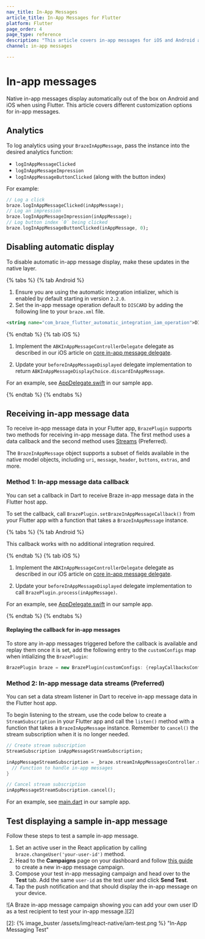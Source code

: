 ```yaml
---
nav_title: In-App Messages
article_title: In-App Messages for Flutter
platform: Flutter
page_order: 4
page_type: reference
description: "This article covers in-app messages for iOS and Android apps using Flutter, including customizing and logging analytics."
channel: in-app messages

---
```


# In-app messages

Native in-app messages display automatically out of the box on Android and iOS when using Flutter. This article covers different customization options for in-app messages.

## Analytics

To log analytics using your `BrazeInAppMessage`, pass the instance into the desired analytics function:
- `logInAppMessageClicked`
- `logInAppMessageImpression`
- `logInAppMessageButtonClicked` (along with the button index)

For example:
```dart
// Log a click
braze.logInAppMessageClicked(inAppMessage);
// Log an impression
braze.logInAppMessageImpression(inAppMessage);
// Log button index `0` being clicked
braze.logInAppMessageButtonClicked(inAppMessage, 0);
```

## Disabling automatic display

To disable automatic in-app message display, make these updates in the native layer.

{% tabs %}
{% tab Android %}

1. Ensure you are using the automatic integration intializer, which is enabled by default starting in version `2.2.0`.
2. Set the in-app message operation default to `DISCARD` by adding the following line to your `braze.xml` file.

```xml
<string name="com_braze_flutter_automatic_integration_iam_operation">DISCARD</string>
```

{% endtab %}
{% tab iOS %}

1. Implement the `ABKInAppMessageControllerDelegate` delegate as described in our iOS article on [core in-app message delegate]({{site.baseurl}}/developer_guide/platform_integration_guides/ios/in-app_messaging/customization/setting_delegates/#core-in-app-message-delegate).

2. Update your `beforeInAppMessageDisplayed` delegate implementation to return `ABKInAppMessageDisplayChoice.discardInAppMessage`.

For an example, see [AppDelegate.swift](https://github.com/braze-inc/braze-flutter-sdk/blob/master/example/ios/Runner/AppDelegate.swift) in our sample app.

{% endtab %}
{% endtabs %}

## Receiving in-app message data

To receive in-app message data in your Flutter app, `BrazePlugin` supports two methods for receiving in-app message data. The first method uses a data callback and the second method uses [Streams](https://dart.dev/tutorials/language/streams) (Preferred).

The `BrazeInAppMessage` object supports a subset of fields available in the native model objects, including `uri`, `message`, `header`, `buttons`, `extras`, and more.

### Method 1: In-app message data callback

You can set a callback in Dart to receive Braze in-app message data in the Flutter host app.

To set the callback, call `BrazePlugin.setBrazeInAppMessageCallback()` from your Flutter app with a function that takes a `BrazeInAppMessage` instance.

{% tabs %}
{% tab Android %}

This callback works with no additional integration required.

{% endtab %}
{% tab iOS %}

1. Implement the `ABKInAppMessageControllerDelegate` delegate as described in our iOS article on [core in-app message delegate]({{site.baseurl}}/developer_guide/platform_integration_guides/ios/in-app_messaging/customization/setting_delegates/#core-in-app-message-delegate).

2. Update your `beforeInAppMessageDisplayed` delegate implementation to call `BrazePlugin.process(inAppMessage)`.

For an example, see [AppDelegate.swift](https://github.com/braze-inc/braze-flutter-sdk/blob/master/example/ios/Runner/AppDelegate.swift) in our sample app.

{% endtab %}
{% endtabs %}

#### Replaying the callback for in-app messages

To store any in-app messages triggered before the callback is available and replay them once it is set, add the following entry to the `customConfigs` map when intializing the `BrazePlugin`:
```dart
BrazePlugin braze = new BrazePlugin(customConfigs: {replayCallbacksConfigKey: true});
```
### Method 2: In-app message data streams (Preferred)

You can set a data stream listener in Dart to receive in-app message data in the Flutter host app.

To begin listening to the stream, use the code below to create a `StreamSubscription` in your Flutter app and call the `listen()` method with a function that takes a `BrazeInAppMessage` instance. Remember to `cancel()` the stream subscription when it is no longer needed.
```dart
// Create stream subscription
StreamSubscription inAppMessageStreamSubscription;

inAppMessageStreamSubscription = _braze.streamInAppMessagesController.stream.listen((inAppMessage) {
  // Function to handle in-app messages
}

// Cancel stream subscription
inAppMessageStreamSubscription.cancel();
```
For an example, see [main.dart](https://github.com/Appboy/flutter-sdk/blob/develop/braze_plugin/example/lib/main.dart) in our sample app.

## Test displaying a sample in-app message

Follow these steps to test a sample in-app message.

1. Set an active user in the React application by calling `braze.changeUser('your-user-id')` method.
2. Head to the **Campaigns** page on your dashboard and follow [this guide][1] to create a new in-app message campaign.
3. Compose your test in-app messaging campaign and head over to the **Test** tab. Add the same `user-id` as the test user and click **Send Test**.
4. Tap the push notification and that should display the in-app message on your device.

![A Braze in-app message campaign showing you can add your own user ID as a test recipient to test your in-app message.][2]

[1]: {{site.baseurl}}/user_guide/message_building_by_channel/in-app_messages/create/
[2]: {% image_buster /assets/img/react-native/iam-test.png %} "In-App Messaging Test"
